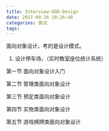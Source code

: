 ```yaml
---
title: Interview-OOD-Design
date: 2017-09-26 20:26:48
categories: 面试
tags:
---
```


面向对象设计，考的是设计模式。

1. 设计停车场，（实时教室座位统计系统）

第一节 面向对象设计入门 

第二节 管理类面向对象设计

第三节 预定类面向对象设计

第四节 实物类面向对象设计

第五节 游戏棋牌类面向对象设计 
